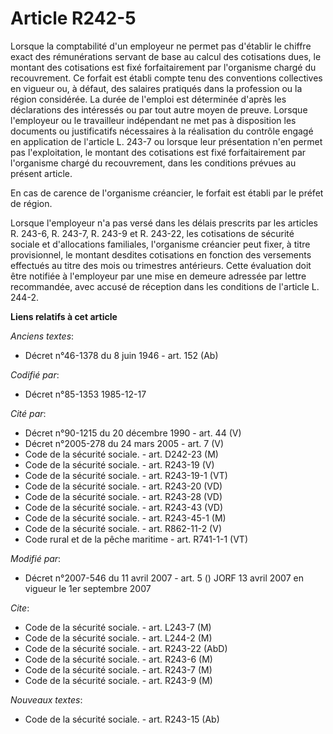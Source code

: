 # Article R242-5

Lorsque la comptabilité d'un employeur ne permet pas d'établir le chiffre exact des rémunérations servant de base au calcul
des cotisations dues, le montant des cotisations est fixé forfaitairement par l'organisme chargé du recouvrement. Ce forfait
est établi compte tenu des conventions collectives en vigueur ou, à défaut, des salaires pratiqués dans la profession ou la
région considérée. La durée de l'emploi est déterminée d'après les déclarations des intéressés ou par tout autre moyen de
preuve. Lorsque l'employeur ou le travailleur indépendant ne met pas à disposition les documents ou justificatifs nécessaires
à la réalisation du contrôle engagé en application de l'article L. 243-7 ou lorsque leur présentation n'en permet pas
l'exploitation, le montant des cotisations est fixé forfaitairement par l'organisme chargé du recouvrement, dans les
conditions prévues au présent article.

En cas de carence de l'organisme créancier, le forfait est établi par le préfet de région.

Lorsque l'employeur n'a pas versé dans les délais prescrits par les articles R. 243-6, R. 243-7, R. 243-9 et R. 243-22, les
cotisations de sécurité sociale et d'allocations familiales, l'organisme créancier peut fixer, à titre provisionnel, le
montant desdites cotisations en fonction des versements effectués au titre des mois ou trimestres antérieurs. Cette
évaluation doit être notifiée à l'employeur par une mise en demeure adressée par lettre recommandée, avec accusé de réception
dans les conditions de l'article L. 244-2.

**Liens relatifs à cet article**

_Anciens textes_:

  - Décret n°46-1378 du 8 juin 1946 - art. 152 (Ab)

_Codifié par_:

  - Décret n°85-1353 1985-12-17

_Cité par_:

  - Décret n°90-1215 du 20 décembre 1990 - art. 44 (V)
  - Décret n°2005-278 du 24 mars 2005 - art. 7 (V)
  - Code de la sécurité sociale. - art. D242-23 (M)
  - Code de la sécurité sociale. - art. R243-19 (V)
  - Code de la sécurité sociale. - art. R243-19-1 (VT)
  - Code de la sécurité sociale. - art. R243-20 (VD)
  - Code de la sécurité sociale. - art. R243-28 (VD)
  - Code de la sécurité sociale. - art. R243-43 (VD)
  - Code de la sécurité sociale. - art. R243-45-1 (M)
  - Code de la sécurité sociale. - art. R862-11-2 (V)
  - Code rural et de la pêche maritime - art. R741-1-1 (VT)

_Modifié par_:

  - Décret n°2007-546 du 11 avril 2007 - art. 5 () JORF 13 avril 2007 en vigueur le 1er septembre 2007

_Cite_:

  - Code de la sécurité sociale. - art. L243-7 (M)
  - Code de la sécurité sociale. - art. L244-2 (M)
  - Code de la sécurité sociale. - art. R243-22 (AbD)
  - Code de la sécurité sociale. - art. R243-6 (M)
  - Code de la sécurité sociale. - art. R243-7 (M)
  - Code de la sécurité sociale. - art. R243-9 (M)

_Nouveaux textes_:

  - Code de la sécurité sociale. - art. R243-15 (Ab)
